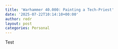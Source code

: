 ```yaml
---
title: 'Warhammer 40.000: Painting a Tech-Priest'
date: '2025-07-22T10:14:10+00:00'
author: redr
layout: post
categories: Personal
---
```




Test
